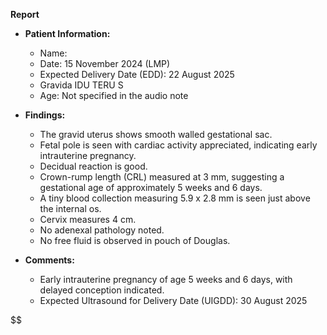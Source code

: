 **Report**

- **Patient Information:**
    - Name:
    - Date: 15 November 2024 (LMP)
    - Expected Delivery Date (EDD): 22 August 2025
    - Gravida IDU TERU S
    - Age: Not specified in the audio note

- **Findings:**
    - The gravid uterus shows smooth walled gestational sac.
    - Fetal pole is seen with cardiac activity appreciated, indicating early intrauterine pregnancy.
    - Decidual reaction is good.
    - Crown-rump length (CRL) measured at 3 mm, suggesting a gestational age of approximately 5 weeks and 6 days.
    - A tiny blood collection measuring 5.9 x 2.8 mm is seen just above the internal os.
    - Cervix measures 4 cm.
    - No adenexal pathology noted.
    - No free fluid is observed in pouch of Douglas.

- **Comments:**
    - Early intrauterine pregnancy of age 5 weeks and 6 days, with delayed conception indicated.
    - Expected Ultrasound for Delivery Date (UIGDD): 30 August 2025

$$$$$$